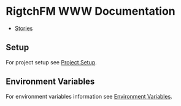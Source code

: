 # RigtchFM WWW Documentation

- [Stories](https://rigtch-fm-stories.up.railway.app)

## Setup

For project setup see [Project Setup](project-setup.md).

## Environment Variables

For environment variables information see [Environment Variables](environment-variables.md).
